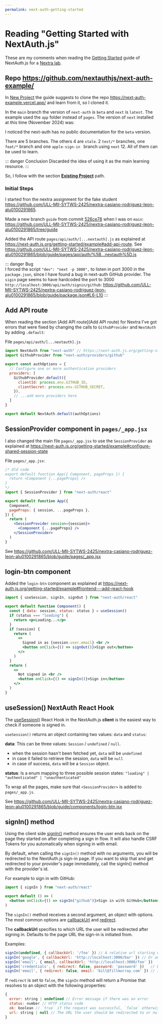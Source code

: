 ```yaml
---
permalink: next-auth-getting-started
---
```

# Reading "Getting Started with NextAuth.js" 

These are my comments when reading the [Getting Started](https://next-auth.js.org/getting-started/example) guide of NextAuth.js
for a [Nextra lab](/practicas/nextra.html).

## Repo https://github.com/nextauthjs/next-auth-example/ 

In [New Project](https://next-auth.js.org/getting-started/example#new-project) the guide suggests to clone the repo 
<https://next-auth-example.vercel.app/> and learn from it, so I cloned it.

In the `main` branch the version of  `next-auth` is  `beta` and 
`next` is `latest`. The example used the `app` folder instead of `pages`.
The version of `next` installed at this time (November 2024) was:

I noticed the next-auth has no public documentation for the `beta` version. 

There are 5 branches. The others 4 are `stale`. 2  `test/*` branches, one `feat/*` branch and one `apple-sign-in ` branch using `next` 12. All of them can be used to learn.

::: danger Conclusion
Discarded the idea of using it as the main learning resource.
:::

So, I follow with the section **[Existing Project](https://next-auth.js.org/getting-started/example#existing-project)** path.


### Initial Steps

I started fron the nextra assignment for the fake student <https://github.com/ULL-MII-SYTWS-2425/nextra-casiano-rodriguez-leon-alu0100291865>. 

Made  a new branch `guide` from commit 
[526ce78](https://github.com/ULL-MII-SYTWS-2425/nextra-casiano-rodriguez-leon-alu0100291865/commit/526ce781323598534d5fe9e455cd1f201a4b61e6) 
when I was on `main`: <https://github.com/ULL-MII-SYTWS-2425/nextra-casiano-rodriguez-leon-alu0100291865/tree/guide>

Added the API route `pages/api/auth/[...nextauth].js` as explained at <https://next-auth.js.org/getting-started/example#add-api-route>. See <https://github.com/ULL-MII-SYTWS-2425/nextra-casiano-rodriguez-leon-alu0100291865/blob/guide/pages/api/auth/%5B...nextauth%5D.js>

::: danger Bug  
I forced  the script `"dev": "next -p 3000",` to listen in port 3000 in the `package.json`,  since I have found a bug in next-auth GitHub provider. The `sigin` page seems to have hardcoded the port to 3000 `http://localhost:3000/api/auth/signin/github`: <https://github.com/ULL-MII-SYTWS-2425/nextra-casiano-rodriguez-leon-alu0100291865/blob/guide/package.json#L6-L10>
::: 

## Add API route

When reading the section [Add API route](Add API route) for Nextra I've got errors that were fixed 
by changing the calls to `GithubProvider` and `NextAuth`  by adding `.default`:

File `pages/api/auth/[...nextauth].js`

```js  {7,29} 
import NextAuth from "next-auth" // https://next-auth.js.org/getting-started/example#add-api-route
import GithubProvider from "next-auth/providers/github"

export const authOptions = {
  // Configure one or more authentication providers
  providers: [
    GithubProvider.default({
      clientId: process.env.GITHUB_ID,
      clientSecret: process.env.GITHUB_SECRET,
    }),
    // ...add more providers here
  ]
}

export default NextAuth.default(authOptions)
```



## SessionProvider component in `pages/_app.jsx`

I also changed the main file `pages/_app.jsx` to use the `SessionProvider` as explained at 
<https://next-auth.js.org/getting-started/example#configure-shared-session-state>

File `pages/_app.jsx`:

```jsx {6,10,13,15}
/* Old code
export default function App({ Component, pageProps }) {
  return <Component {...pageProps} />
}
*/
import { SessionProvider } from "next-auth/react"

export default function App({
  Component,
  pageProps: { session, ...pageProps },
}) {
  return (
    <SessionProvider session={session}>
      <Component {...pageProps} />
    </SessionProvider>
  )
}
```


See <https://github.com/ULL-MII-SYTWS-2425/nextra-casiano-rodriguez-leon-alu0100291865/blob/guide/pages/_app.jsx>

## login-btn component

Added the `login-btn` component as explained at 
<https://next-auth.js.org/getting-started/example#frontend---add-react-hook>

```jsx
import { useSession, signIn, signOut } from "next-auth/react"

export default function Component() {
  const { data: session, status: status } = useSession()
  if (status === "loading") {
    return <p>Loading...</p>
  }
  if (session) {
    return (
      <>
        Signed in as {session.user.email} <br />
        <button onClick={() => signOut()}>Sign out</button>
      </>
    )
  }
  return (
    <>
      Not signed in <br />
      <button onClick={() => signIn()}>Sign in</button>
    </>
  )
}
```

## useSession() NextAuth React Hook

The [useSession()](https://next-auth.js.org/getting-started/client#usesession) React Hook in the NextAuth.js **client** is the easiest way to check if someone is signed in.

`useSession()` returns an object containing two values: `data` and `status`:

**data**: This can be three values: `Session` / `undefined` / `null`.
- when the session hasn't been fetched yet, `data` will be `undefined`
- in case it failed to retrieve the session, `data` will be `null`
- in case of success, `data` will be a `Session` object.

**status**: Is a enum mapping to three possible session states: `"loading" | "authenticated" | "unauthenticated"`

To wrap all the pages, make sure that `<SessionProvider>` is added to `pages/_app.js`.


See <https://github.com/ULL-MII-SYTWS-2425/nextra-casiano-rodriguez-leon-alu0100291865/blob/guide/components/login-btn.jsx>

## signIn() method

Using the client side [signIn()](https://next-auth.js.org/getting-started/client#signin) method ensures the user ends back on the page they started on after completing a sign in flow. 
It will also handle CSRF Tokens for you automatically when signing in with email.

By default, when calling the `signIn()` method with no arguments, you will be redirected to the NextAuth.js sign-in page. If you want to skip that and get redirected to your provider's page immediately, call the signIn() method with the provider's id.

For example to sign in with GitHub:

```jsx
import { signIn } from "next-auth/react"

export default () => (
  <button onClick={() => signIn("github")}>Sign in with GitHub</button>
)
```

The `signIn()` method receives a second argument, an object with options. 
The most common options are [callbackUrl](https://next-auth.js.org/getting-started/client#specifying-a-callbackurl) 
and [redirect](https://next-auth.js.org/getting-started/client#using-the-redirect-false-option).

The **callbackUrl** specifies to which URL the user will be redirected after signing in. Defaults to the page URL the sign-in is initiated from.

Examples:

```js
signIn(undefined, { callbackUrl: '/foo' }) // A relative url starting with a slash
signIn('google', { callbackUrl: 'http://localhost:3000/bar' }) // Or an absolute URL at the same host name,
signIn('email', { email, callbackUrl: 'http://localhost:3000/foo' })
signIn('credentials', { redirect: false, password: 'password' })   // Disable the redirect and handle the error on the same page.
signIn('email', { redirect: false, email: 'bill@fillmurray.com' }) // In such case signIn will return a Promise,
```

If `redirect` is set to `false`, the `signIn` method will return a Promise that resolves to 
an object with the following properties:

```js
{
  error: string | undefined // Error message if there was an error
  status: number // HTTP status code
  ok: boolean // `true` if the request was successful, `false` otherwise
  url: string | null // The URL the user should be redirected to or null `null` if there was an error
}
```